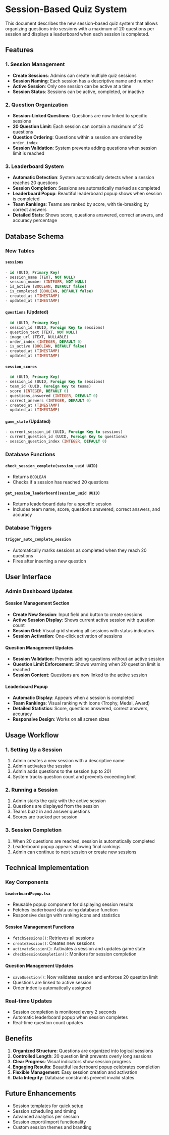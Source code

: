 # Session-Based Quiz System

This document describes the new session-based quiz system that allows organizing questions into sessions with a maximum of 20 questions per session and displays a leaderboard when each session is completed.

## Features

### 1. Session Management
- **Create Sessions**: Admins can create multiple quiz sessions
- **Session Naming**: Each session has a descriptive name and number
- **Active Session**: Only one session can be active at a time
- **Session Status**: Sessions can be active, completed, or inactive

### 2. Question Organization
- **Session-Linked Questions**: Questions are now linked to specific sessions
- **20 Question Limit**: Each session can contain a maximum of 20 questions
- **Question Ordering**: Questions within a session are ordered by `order_index`
- **Session Validation**: System prevents adding questions when session limit is reached

### 3. Leaderboard System
- **Automatic Detection**: System automatically detects when a session reaches 20 questions
- **Session Completion**: Sessions are automatically marked as completed
- **Leaderboard Popup**: Beautiful leaderboard popup shows when session is completed
- **Team Rankings**: Teams are ranked by score, with tie-breaking by correct answers
- **Detailed Stats**: Shows score, questions answered, correct answers, and accuracy percentage

## Database Schema

### New Tables

#### `sessions`
```sql
- id (UUID, Primary Key)
- session_name (TEXT, NOT NULL)
- session_number (INTEGER, NOT NULL)
- is_active (BOOLEAN, DEFAULT false)
- is_completed (BOOLEAN, DEFAULT false)
- created_at (TIMESTAMP)
- updated_at (TIMESTAMP)
```

#### `questions` (Updated)
```sql
- id (UUID, Primary Key)
- session_id (UUID, Foreign Key to sessions)
- question_text (TEXT, NOT NULL)
- image_url (TEXT, NULLABLE)
- order_index (INTEGER, DEFAULT 0)
- is_active (BOOLEAN, DEFAULT false)
- created_at (TIMESTAMP)
- updated_at (TIMESTAMP)
```

#### `session_scores`
```sql
- id (UUID, Primary Key)
- session_id (UUID, Foreign Key to sessions)
- team_id (UUID, Foreign Key to teams)
- score (INTEGER, DEFAULT 0)
- questions_answered (INTEGER, DEFAULT 0)
- correct_answers (INTEGER, DEFAULT 0)
- created_at (TIMESTAMP)
- updated_at (TIMESTAMP)
```

#### `game_state` (Updated)
```sql
- current_session_id (UUID, Foreign Key to sessions)
- current_question_id (UUID, Foreign Key to questions)
- session_question_index (INTEGER, DEFAULT 0)
```

### Database Functions

#### `check_session_complete(session_uuid UUID)`
- Returns `BOOLEAN`
- Checks if a session has reached 20 questions

#### `get_session_leaderboard(session_uuid UUID)`
- Returns leaderboard data for a specific session
- Includes team name, score, questions answered, correct answers, and accuracy

### Database Triggers

#### `trigger_auto_complete_session`
- Automatically marks sessions as completed when they reach 20 questions
- Fires after inserting a new question

## User Interface

### Admin Dashboard Updates

#### Session Management Section
- **Create New Session**: Input field and button to create sessions
- **Active Session Display**: Shows current active session with question count
- **Session Grid**: Visual grid showing all sessions with status indicators
- **Session Activation**: One-click activation of sessions

#### Question Management Updates
- **Session Validation**: Prevents adding questions without an active session
- **Question Limit Enforcement**: Shows warning when 20 question limit is reached
- **Session Context**: Questions are now linked to the active session

#### Leaderboard Popup
- **Automatic Display**: Appears when a session is completed
- **Team Rankings**: Visual ranking with icons (Trophy, Medal, Award)
- **Detailed Statistics**: Score, questions answered, correct answers, accuracy
- **Responsive Design**: Works on all screen sizes

## Usage Workflow

### 1. Setting Up a Session
1. Admin creates a new session with a descriptive name
2. Admin activates the session
3. Admin adds questions to the session (up to 20)
4. System tracks question count and prevents exceeding limit

### 2. Running a Session
1. Admin starts the quiz with the active session
2. Questions are displayed from the session
3. Teams buzz in and answer questions
4. Scores are tracked per session

### 3. Session Completion
1. When 20 questions are reached, session is automatically completed
2. Leaderboard popup appears showing final rankings
3. Admin can continue to next session or create new sessions

## Technical Implementation

### Key Components

#### `LeaderboardPopup.tsx`
- Reusable popup component for displaying session results
- Fetches leaderboard data using database function
- Responsive design with ranking icons and statistics

#### Session Management Functions
- `fetchSessions()`: Retrieves all sessions
- `createSession()`: Creates new sessions
- `activateSession()`: Activates a session and updates game state
- `checkSessionCompletion()`: Monitors for session completion

#### Question Management Updates
- `saveQuestion()`: Now validates session and enforces 20 question limit
- Questions are linked to active session
- Order index is automatically assigned

### Real-time Updates
- Session completion is monitored every 2 seconds
- Automatic leaderboard popup when session completes
- Real-time question count updates

## Benefits

1. **Organized Structure**: Questions are organized into logical sessions
2. **Controlled Length**: 20 question limit prevents overly long sessions
3. **Clear Progress**: Visual indicators show session progress
4. **Engaging Results**: Beautiful leaderboard popup celebrates completion
5. **Flexible Management**: Easy session creation and activation
6. **Data Integrity**: Database constraints prevent invalid states

## Future Enhancements

- Session templates for quick setup
- Session scheduling and timing
- Advanced analytics per session
- Session export/import functionality
- Custom session themes and branding
